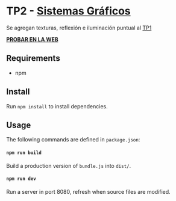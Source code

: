 # TP2 - [Sistemas Gráficos](https://www.sistemasgraficos.xyz/)

Se agregan texturas, reflexión e iluminación puntual al [TP1](https://github.com/dylanalvarez/tp1-sistemas-graficos)

**[PROBAR EN LA WEB](https://tp2-sistemas-graficos.herokuapp.com)**

## Requirements

* npm

## Install

Run `npm install` to install dependencies.

## Usage

The following commands are defined in `package.json`:

#### `npm run build`

Build a production version of `bundle.js` into `dist/`.

#### `npm run dev`

Run a server in port 8080, refresh when source files are modified.
